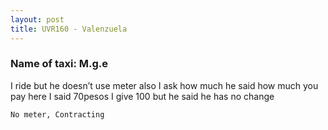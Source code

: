 ```yaml
---
layout: post
title: UVR160 - Valenzuela
---
```


### Name of taxi: M.g.e

I ride but he doesn’t use meter also I ask how much he said how much you pay here I said 70pesos I give 100 but he said he has no change 

```No meter, Contracting```
